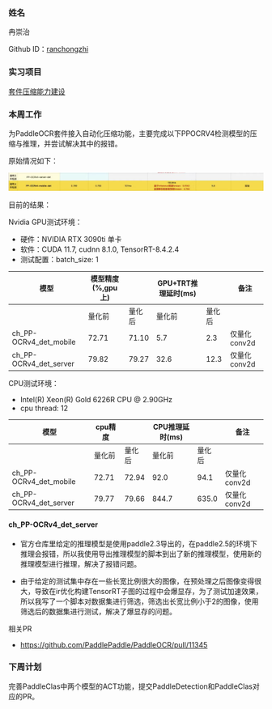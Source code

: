 ### 姓名

冉崇治

Github ID：[ranchongzhi](https://github.com/ranchongzhi)

### 实习项目

[套件压缩能力建设](https://github.com/PaddlePaddle/community/blob/master/hackathon/hackathon_5th/%E3%80%90PaddlePaddle%20Hackathon%205th%E3%80%91%E9%A3%9E%E6%A1%A8%E6%8A%A4%E8%88%AA%E8%AE%A1%E5%88%92%E9%9B%86%E8%AE%AD%E8%90%A5%E9%A1%B9%E7%9B%AE%E5%90%88%E9%9B%86.md#%E9%A1%B9%E7%9B%AE%E5%8D%81%E5%85%AB%E5%A5%97%E4%BB%B6%E5%8E%8B%E7%BC%A9%E8%83%BD%E5%8A%9B%E5%BB%BA%E8%AE%BE)

### 本周工作

为PaddleOCR套件接入自动化压缩功能，主要完成以下PPOCRV4检测模型的压缩与推理，并尝试解决其中的报错。


原始情况如下：

![](./imgs/ocr_det_goal.png)

目前的结果：

Nvidia GPU测试环境：

- 硬件：NVIDIA RTX 3090ti 单卡
- 软件：CUDA 11.7, cudnn 8.1.0, TensorRT-8.4.2.4
- 测试配置：batch_size: 1

|模型|模型精度(%,gpu上)||GPU+TRT推理延时(ms)||备注|
|-|-|-|-|-|-|
||量化前|量化后|量化前|量化后||
|ch_PP-OCRv4_det_mobile|72.71|71.10|5.7|2.3|仅量化conv2d|
|ch_PP-OCRv4_det_server|79.82|79.27|32.6|12.3|仅量化conv2d|


CPU测试环境：

- Intel(R) Xeon(R) Gold 6226R CPU @ 2.90GHz
- cpu thread: 12

|模型|cpu精度||CPU推理延时(ms)||备注|
|-|-|-|-|-|-|
||量化前|量化后|量化前|量化后||
|ch_PP-OCRv4_det_mobile|72.71|72.94|92.0|94.1|仅量化conv2d|
|ch_PP-OCRv4_det_server|79.77|79.66|844.7|635.0|仅量化conv2d|

#### ch_PP-OCRv4_det_server

- 官方仓库里给定的推理模型是使用paddle2.3导出的，在paddle2.5的环境下推理会报错，所以我使用导出推理模型的脚本到出了新的推理模型，使用新的推理模型进行推理，解决了报错问题。

- 由于给定的测试集中存在一些长宽比例很大的图像，在预处理之后图像变得很大，导致在ir优化构建TensorRT子图的过程中会爆显存，为了测试加速效果，所以我写了一个脚本对数据集进行筛选，筛选出长宽比例小于2的图像，使用筛选后的数据集进行测试，解决了爆显存的问题。

相关PR
- https://github.com/PaddlePaddle/PaddleOCR/pull/11345

### 下周计划

完善PaddleClas中两个模型的ACT功能，提交PaddleDetection和PaddleClas对应的PR。